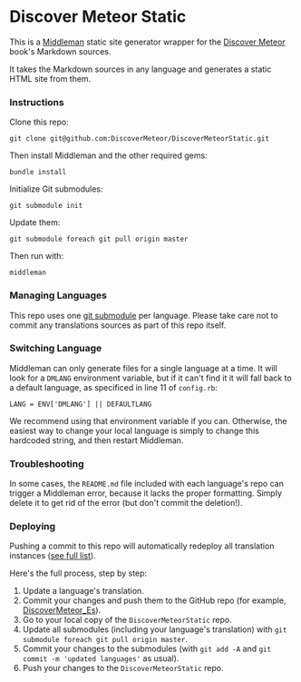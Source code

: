 # Discover Meteor Static

This is a [Middleman](http://middlemanapp.com) static site generator wrapper for the [Discover Meteor](https://www.discovermeteor.com) book's Markdown sources. 

It takes the Markdown sources in any language and generates a static HTML site from them.

### Instructions

Clone this repo:

`git clone git@github.com:DiscoverMeteor/DiscoverMeteorStatic.git`

Then install Middleman and the other required gems:

`bundle install`

Initialize Git submodules:

`git submodule init`

Update them:

`git submodule foreach git pull origin master`

Then run with:

`middleman`

### Managing Languages

This repo uses one [git submodule](http://git-scm.com/book/en/Git-Tools-Submodules) per language. Please take care not to commit any translations sources as part of this repo itself.

### Switching Language

Middleman can only generate files for a single language at a time. It will look for a `DMLANG` environment variable, but if it can't find it it will fall back to a default language, as specificed in line 11 of `config.rb`:

`LANG = ENV['DMLANG'] || DEFAULTLANG`

We recommend using that environment variable if you can. Otherwise, the easiest way to change your local language is simply to change this hardcoded string, and then restart Middleman. 

### Troubleshooting

In some cases, the `README.md` file included with each language's repo can trigger a Middleman error, because it lacks the proper formatting. Simply delete it to get rid of the error (but don't commit the deletion!).

### Deploying

Pushing a commit to this repo will automatically redeploy all translation instances ([see full list](https://www.discovermeteor.com/translations)).

Here's the full process, step by step:

1. Update a language's translation. 
2. Commit your changes and push them to the GitHub repo (for example, [DiscoverMeteor_Es](https://github.com/DiscoverMeteor/DiscoverMeteor_Es)).
3. Go to your local copy of the `DiscoverMeteorStatic` repo.
4. Update all submodules (including your language's translation) with `git submodule foreach git pull origin master`.
5. Commit your changes to the submodules (with `git add -A` and `git commit -m 'updated languages'` as usual).
6. Push your changes to the `DiscoverMeteorStatic` repo.
